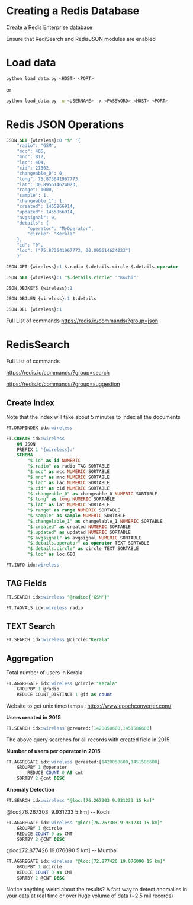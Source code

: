 
# Creating a Redis Database

Create a Redis Enterprise database

Ensure that RediSearch and RedisJSON modules are enabled

# Load data

```bash
python load_data.py <HOST> <PORT>
```
or

```bash
python load_data.py -u <USERNAME> -x <PASSWORD> <HOST> <PORT>
```

# Redis JSON Operations

```sql
JSON.SET {wireless}:0 "$" '{
	"radio": "GSM",
	"mcc": 405,
	"mnc": 812,
	"lac": 404,
	"cid": 21802,
	"changeable_0": 0,
	"long": 75.873641967773,
	"lat": 30.895614624023,
	"range": 1000,
	"sample": 1,
	"changeable_1": 1,
	"created": 1455866914,
	"updated": 1455866914,
	"avgsignal": 0,
	"details": {
		"operator": "MyOperator",
		"circle": "Kerala"
	},
	"id": "0",
	"loc": ["75.873641967773, 30.895614624023"]
	}'
```

```sql
JSON.GET {wireless}:1 $.radio $.details.circle $.details.operator
```

```sql
JSON.SET {wireless}:1 "$.details.circle" '"Kochi"'
```

```sql
JSON.OBJKEYS {wireless}:1
```

```sql
JSON.OBJLEN {wireless}:1 $.details
```

```sql
JSON.DEL {wireless}:1
```

Full List of commands
https://redis.io/commands/?group=json

# RedisSearch

Full List of commands

https://redis.io/commands/?group=search

https://redis.io/commands/?group=suggestion

## Create Index

Note that the index will take about 5 minutes to index all the documents

```sql
FT.DROPINDEX idx:wireless

FT.CREATE idx:wireless
	ON JSON
	PREFIX 1 '{wireless}:'
	SCHEMA
		"$.id" as id NUMERIC
		"$.radio" as radio TAG SORTABLE
		"$.mcc" as mcc NUMERIC SORTABLE
		"$.mnc" as mnc NUMERIC SORTABLE
		"$.lac" as lac NUMERIC SORTABLE
		"$.cid" as cid NUMERIC SORTABLE
		"$.changeable_0" as changeable_0 NUMERIC SORTABLE
		"$.long" as long NUMERIC SORTABLE
		"$.lat" as lat NUMERIC SORTABLE
		"$.range" as range NUMERIC SORTABLE
		"$.sample" as sample NUMERIC SORTABLE
		"$.changelable_1" as changelable_1 NUMERIC SORTABLE
		"$.created" as created NUMERIC SORTABLE
		"$.updated" as updated NUMERIC SORTABLE
		"$.avgsignal" as avgsignal NUMERIC SORTABLE
		"$.details.operator" as operator TEXT SORTABLE
		"$.details.circle" as circle TEXT SORTABLE
		"$.loc" as loc GEO

FT.INFO idx:wireless
```

## TAG Fields 
```sql
FT.SEARCH idx:wireless "@radio:{'GSM'}"
```

```sql
FT.TAGVALS idx:wireless radio
```

## TEXT Search

```sql
FT.SEARCH idx:wireless @circle:"Kerala"
```


## Aggregation

Total number of users in Kerala

```sql
FT.AGGREGATE idx:wireless @circle:"Kerala"
	GROUPBY 1 @radio
	REDUCE COUNT_DISTINCT 1 @id as count
```
Website to get unix timestamps : https://www.epochconverter.com/

**Users created in 2015**

```sql
FT.SEARCH idx:wireless @created:[1420050600,1451586600]
```
The above query searches for all records with created field in 2015


**Number of users per operator in 2015**

```sql
FT.AGGREGATE idx:wireless @created:[1420050600,1451586600]
	GROUPBY 1 @operator 
		REDUCE COUNT 0 AS cnt 
	SORTBY 2 @cnt DESC
```

**Anomaly Detection**

```sql
FT.SEARCH idx:wireless "@loc:[76.267303 9.931233 15 km]"
```

@loc:[76.267303  9.931233 5 km] -- Kochi

```sql
FT.AGGREGATE idx:wireless "@loc:[76.267303 9.931233 15 km]"
	GROUPBY 1 @circle
	REDUCE COUNT 0 as CNT
	SORTBY 2 @CNT DESC
```

@loc:[72.877426 19.076090 5 km] -- Mumbai
```sql
FT.AGGREGATE idx:wireless "@loc:[72.877426 19.076090 15 km]"
	GROUPBY 1 @circle
	REDUCE COUNT 0 as CNT
	SORTBY 2 @CNT DESC
```

Notice anything weird about the results? A fast way to detect anomalies in your data at real time or over huge volume of data (~2.5 mil records)